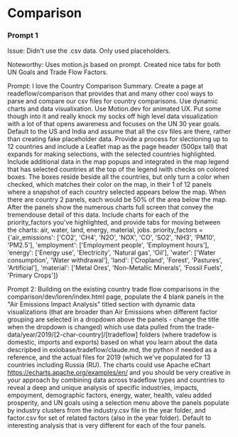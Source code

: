 # Comparison

### Prompt 1

Issue: Didn't use the .csv data. Only used placeholders.

Noteworthy: Uses motion.js based on prompt. Created nice tabs for both UN Goals and Trade Flow Factors.

Prompt: I love the Country Comparison Summary. Create a page at readeflow/comparison that provides that and many other cool ways to parse and compare our csv files for country comparisons. Use dynamic charts and data visualixation. Use Motion.dev  for animated UX. Put some though into it and really knock my socks off high level data visualization with a lot of   that opens awareness and focuses on the UN 30 year goals. Default to the US and India and assume that all the csv files are there, rather than creating fake placeholder data. Provide a process for slectioning up to 12 countries and include a Leaflet map as the page header (500px tall) that expands for making selections, with the selected countries highlighted. Include additional data in the map popups and integrated in the map legend that has selected countries at  the top of the legend iwith checks on colored boxes. The boxes reside beside all the countries, but only turn a color  when checked, which matches their color on the map, in their 1 of 12 panels where a snapshot of each country selected  appears below the map. When there are country 2 panels, each would be 50% of the area below the map. After the panels  show the numerous charts full screen that convey the tremendouse detail of this data. Include charts for each of the priority_factors you've highlighted, and provide tabs for moving between the charts: air, water, land, energy, material, jobs. priority_factors = {'air_emissions': ['CO2', 'CH4', 'N2O', 'NOX', 'CO', 'SO2', 'NH3', 'PM10', 'PM2.5'], 'employment': ['Employment people', 'Employment hours'], 'energy': ['Energy use', 'Electricity', 'Natural gas', 'Oil'], 'water': ['Water consumption', 'Water withdrawal'], 'land': ['Cropland', 'Forest', 'Pastures', 'Artificial'], 'material': ['Metal Ores', 'Non-Metallic Minerals', 'Fossil Fuels', 'Primary Crops']} 


Prompt 2: Building on the existing country trade flow comparisons in the comparison/dev/loren/index.html page, populate the 4 blank panels in the "Air Emissions Impact Analysis" titled section with dynamic data visualizations (that are broader than Air Emissions when different factor grouping are selected in a dropdown above the panels - change the title when the dropdown is changed) which use data pulled from the trade-data/year/2019/[2-char-country]/[tradeflow] folders (where tradefow is domestic, imports and exports) based on what you learn about the data descripbed in exiobase/tradeflow/claude.md, the python if needed as a reference, and the actual files for 2019 (which we've populated for 13 countries including Russia (RU). The charts could use Apache eChart  https://echarts.apache.org/examples/en/ and you should be very creative in your approach by combining data across tradeflow types and countries to reveal a deep and unique analysis of specific industries, impacts, empoyment, demographic factors, energy, water, health, valeu added prosperity, and UN goals using a selection menu above the panels populate by industry clusters from the industry.csv file in the year folder, and factor.csv for set of related factors (also in the year folder). Default to interesting analysis that is very different for each of the four panels.